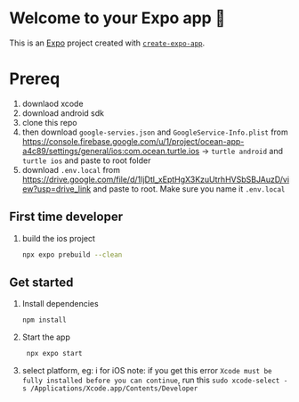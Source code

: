 # Welcome to your Expo app 👋

This is an [Expo](https://expo.dev) project created with [`create-expo-app`](https://www.npmjs.com/package/create-expo-app).

# Prereq

1. downlaod xcode
2. download android sdk
3. clone this repo
4. then download `google-servies.json` and `GoogleService-Info.plist` from https://console.firebase.google.com/u/1/project/ocean-app-a4c89/settings/general/ios:com.ocean.turtle.ios -> `turtle android` and `turtle ios` and paste to root folder
5. download `.env.local` from https://drive.google.com/file/d/1IjDtl_xEptHgX3KzuUtrhHVSbSBJAuzD/view?usp=drive_link and paste to root. Make sure you name it `.env.local`

## First time developer

1. build the ios project
   ```bash
   npx expo prebuild --clean
   ```

## Get started

1. Install dependencies

   ```bash
   npm install
   ```

2. Start the app

   ```bash
    npx expo start
   ```

3. select platform, eg: i for iOS
   note: if you get this error `Xcode must be fully installed before you can continue`, run this `sudo xcode-select -s /Applications/Xcode.app/Contents/Developer`
